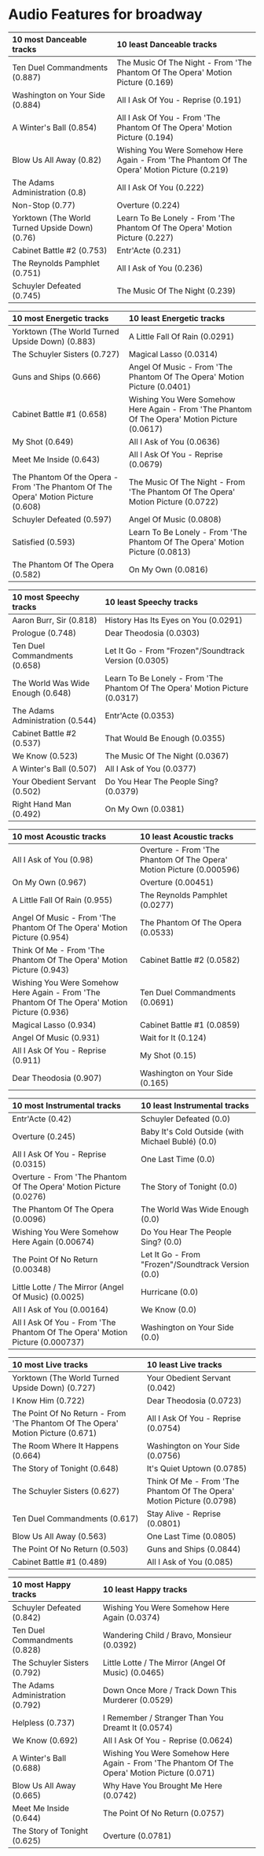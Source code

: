 # Audio Features for broadway
| 10 most Danceable tracks | 10 least Danceable tracks |
|:---|:---|
| Ten Duel Commandments (0.887) | The Music Of The Night - From 'The Phantom Of The Opera' Motion Picture (0.169) |
| Washington on Your Side (0.884) | All I Ask Of You - Reprise (0.191) |
| A Winter's Ball (0.854) | All I Ask Of You - From 'The Phantom Of The Opera' Motion Picture (0.194) |
| Blow Us All Away (0.82) | Wishing You Were Somehow Here Again - From 'The Phantom Of The Opera' Motion Picture (0.219) |
| The Adams Administration (0.8) | All I Ask Of You (0.222) |
| Non-Stop (0.77) | Overture (0.224) |
| Yorktown (The World Turned Upside Down) (0.76) | Learn To Be Lonely - From 'The Phantom Of The Opera' Motion Picture (0.227) |
| Cabinet Battle #2 (0.753) | Entr'Acte (0.231) |
| The Reynolds Pamphlet (0.751) | All I Ask of You (0.236) |
| Schuyler Defeated (0.745) | The Music Of The Night (0.239) |

| 10 most Energetic tracks | 10 least Energetic tracks |
|:---|:---|
| Yorktown (The World Turned Upside Down) (0.883) | A Little Fall Of Rain (0.0291) |
| The Schuyler Sisters (0.727) | Magical Lasso (0.0314) |
| Guns and Ships (0.666) | Angel Of Music - From 'The Phantom Of The Opera' Motion Picture (0.0401) |
| Cabinet Battle #1 (0.658) | Wishing You Were Somehow Here Again - From 'The Phantom Of The Opera' Motion Picture (0.0617) |
| My Shot (0.649) | All I Ask of You (0.0636) |
| Meet Me Inside (0.643) | All I Ask Of You - Reprise (0.0679) |
| The Phantom Of the Opera - From 'The Phantom Of The Opera' Motion Picture (0.608) | The Music Of The Night - From 'The Phantom Of The Opera' Motion Picture (0.0722) |
| Schuyler Defeated (0.597) | Angel Of Music (0.0808) |
| Satisfied (0.593) | Learn To Be Lonely - From 'The Phantom Of The Opera' Motion Picture (0.0813) |
| The Phantom Of The Opera (0.582) | On My Own (0.0816) |

| 10 most Speechy tracks | 10 least Speechy tracks |
|:---|:---|
| Aaron Burr, Sir (0.818) | History Has Its Eyes on You (0.0291) |
| Prologue (0.748) | Dear Theodosia (0.0303) |
| Ten Duel Commandments (0.658) | Let It Go - From "Frozen"/Soundtrack Version (0.0305) |
| The World Was Wide Enough (0.648) | Learn To Be Lonely - From 'The Phantom Of The Opera' Motion Picture (0.0317) |
| The Adams Administration (0.544) | Entr'Acte (0.0353) |
| Cabinet Battle #2 (0.537) | That Would Be Enough (0.0355) |
| We Know (0.523) | The Music Of The Night (0.0367) |
| A Winter's Ball (0.507) | All I Ask of You (0.0377) |
| Your Obedient Servant (0.502) | Do You Hear The People Sing? (0.0379) |
| Right Hand Man (0.492) | On My Own (0.0381) |

| 10 most Acoustic tracks | 10 least Acoustic tracks |
|:---|:---|
| All I Ask of You (0.98) | Overture - From 'The Phantom Of The Opera' Motion Picture (0.000596) |
| On My Own (0.967) | Overture (0.00451) |
| A Little Fall Of Rain (0.955) | The Reynolds Pamphlet (0.0277) |
| Angel Of Music - From 'The Phantom Of The Opera' Motion Picture (0.954) | The Phantom Of The Opera (0.0533) |
| Think Of Me - From 'The Phantom Of The Opera' Motion Picture (0.943) | Cabinet Battle #2 (0.0582) |
| Wishing You Were Somehow Here Again - From 'The Phantom Of The Opera' Motion Picture (0.936) | Ten Duel Commandments (0.0691) |
| Magical Lasso (0.934) | Cabinet Battle #1 (0.0859) |
| Angel Of Music (0.931) | Wait for It (0.124) |
| All I Ask Of You - Reprise (0.911) | My Shot (0.15) |
| Dear Theodosia (0.907) | Washington on Your Side (0.165) |

| 10 most Instrumental tracks | 10 least Instrumental tracks |
|:---|:---|
| Entr'Acte (0.42) | Schuyler Defeated (0.0) |
| Overture (0.245) | Baby It's Cold Outside (with Michael Bublé) (0.0) |
| All I Ask Of You - Reprise (0.0315) | One Last Time (0.0) |
| Overture - From 'The Phantom Of The Opera' Motion Picture (0.0276) | The Story of Tonight (0.0) |
| The Phantom Of The Opera (0.0096) | The World Was Wide Enough (0.0) |
| Wishing You Were Somehow Here Again (0.00674) | Do You Hear The People Sing? (0.0) |
| The Point Of No Return (0.00348) | Let It Go - From "Frozen"/Soundtrack Version (0.0) |
| Little Lotte / The Mirror (Angel Of Music) (0.0025) | Hurricane (0.0) |
| All I Ask of You (0.00164) | We Know (0.0) |
| All I Ask Of You - From 'The Phantom Of The Opera' Motion Picture (0.000737) | Washington on Your Side (0.0) |

| 10 most Live tracks | 10 least Live tracks |
|:---|:---|
| Yorktown (The World Turned Upside Down) (0.727) | Your Obedient Servant (0.042) |
| I Know Him (0.722) | Dear Theodosia (0.0723) |
| The Point Of No Return - From 'The Phantom Of The Opera' Motion Picture (0.671) | All I Ask Of You - Reprise (0.0754) |
| The Room Where It Happens (0.664) | Washington on Your Side (0.0756) |
| The Story of Tonight (0.648) | It's Quiet Uptown (0.0785) |
| The Schuyler Sisters (0.627) | Think Of Me - From 'The Phantom Of The Opera' Motion Picture (0.0798) |
| Ten Duel Commandments (0.617) | Stay Alive - Reprise (0.0801) |
| Blow Us All Away (0.563) | One Last Time (0.0805) |
| The Point Of No Return (0.503) | Guns and Ships (0.0844) |
| Cabinet Battle #1 (0.489) | All I Ask of You (0.085) |

| 10 most Happy tracks | 10 least Happy tracks |
|:---|:---|
| Schuyler Defeated (0.842) | Wishing You Were Somehow Here Again (0.0374) |
| Ten Duel Commandments (0.828) | Wandering Child / Bravo, Monsieur (0.0392) |
| The Schuyler Sisters (0.792) | Little Lotte / The Mirror (Angel Of Music) (0.0465) |
| The Adams Administration (0.792) | Down Once More / Track Down This Murderer (0.0529) |
| Helpless (0.737) | I Remember / Stranger Than You Dreamt It (0.0574) |
| We Know (0.692) | All I Ask Of You - Reprise (0.0624) |
| A Winter's Ball (0.688) | Wishing You Were Somehow Here Again - From 'The Phantom Of The Opera' Motion Picture (0.071) |
| Blow Us All Away (0.665) | Why Have You Brought Me Here (0.0742) |
| Meet Me Inside (0.644) | The Point Of No Return (0.0757) |
| The Story of Tonight (0.625) | Overture (0.0781) |
